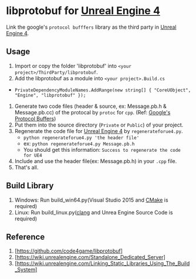 libprotobuf for [Unreal Engine 4][]
=====

Link the google's `protocol bufffers` library as the third party in [Unreal Engine 4][].

Usage
-----

1. Import or copy the folder 'libprotobuf' into `<your project>/ThirdParty/libprotobuf`.
1. Add the libprotobuf as a module into `<your project>.Build.cs`
  * `PrivateDependencyModuleNames.AddRange(new string[] { "CoreUObject", "Engine", "libprotobuf" });`
1. Generate two code files (header & source, ex: Message.pb.h & Message.pb.cc) of the protocal by `protoc` for `cpp`. (Ref: [Google's Protocol Buffers][])
1. Put them into the source directory (`Private` or `Public`) of your project.
1. Regenerate the code file for [Unreal Engine 4][] by `regenerateforue4.py`.
    * `python regenerateforue4.py 'the header file'`
    * ex: `python regenerateforue4.py Message.pb.h`
    * You should get this information: `Success to regenerate the code for UE4`
1. Include and use the header file(ex: Message.pb.h) in your `.cpp` file.
1. That's all.

Build Library
-----
1. Windows: Run build_win64.py(Visual Studio 2015 and [CMake][] is required)
1. Linux: Run build_linux.py([clang][] and Unrea Engine Source Code is required)

Reference
-----
1. [https://github.com/code4game/libprotobuf]
1. [https://wiki.unrealengine.com/Standalone_Dedicated_Server]
1. [https://wiki.unrealengine.com/Linking_Static_Libraries_Using_The_Build_System]


[Unreal Engine 4]: https://www.unrealengine.com/
[Google's Protocol Buffers]: https://developers.google.com/protocol-buffers/
[CMake]:http://www.cmake.org
[clang]:https://wiki.unrealengine.com/Compiling_For_Linux
